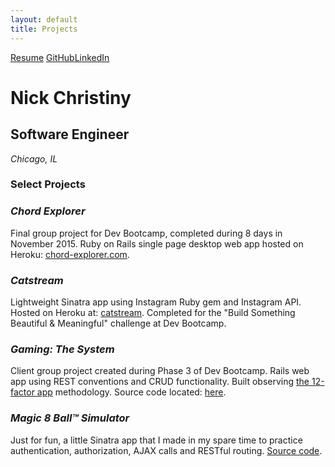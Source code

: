 ```yaml
---
layout: default
title: Projects
---
```


<a href="https://resume.creddle.io/resume/i2pvc6ch7la" class="download" target="_blank" title="Resume">Resume</a> <a href="https://github.com/nchristiny" class="download" target="_blank" title="GitHub">GitHub</a><a href="https://www.linkedin.com/in/nchristiny"  class="download" target="_blank" title="LinkedIn">LinkedIn</a>

# Nick Christiny

## Software Engineer

<address>Chicago, IL</address>

### Select Projects

### <em>Chord Explorer</em>
Final group project for Dev Bootcamp, completed during 8 days in November 2015. Ruby on Rails single page desktop web app hosted on Heroku: <a href="http://chord-explorer.com/">chord-explorer.com</a>.</p>

### <em>Catstream</em>  
Lightweight Sinatra app using Instagram Ruby gem and Instagram API. Hosted on Heroku at: <a href="http://catstream.herokuapp.com">catstream</a>. Completed for the "Build Something Beautiful &amp; Meaningful" challenge at Dev Bootcamp.</p>

### <em>Gaming: The System</em>
Client group project created during Phase 3 of Dev Bootcamp. Rails web app using REST conventions and CRUD functionality. Built observing <a href="http://12factor.net/">the 12-factor app</a> methodology. Source code located: <a href="https://github.com/adierker/gaming-the-system">here</a>.

### <em>Magic 8 Ball™ Simulator</em>
Just for fun, a little Sinatra app that I made in my spare time to practice authentication, authorization, AJAX calls and RESTful routing. <a href="https://github.com/nchristiny/magic-ball">Source code</a>.

